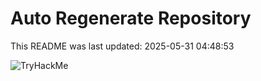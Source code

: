 # Auto Regenerate Repository

This README was last updated: 2025-05-31 04:48:53

 ![TryHackMe](https://tryhackme.com/badge/533634)